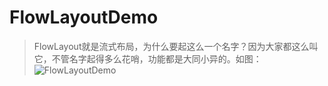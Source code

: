 # FlowLayoutDemo
> FlowLayout就是流式布局，为什么要起这么一个名字？因为大家都这么叫它，不管名字起得多么花哨，功能都是大同小异的。如图：
![FlowLayoutDemo](https://peceoqicka.github.io/images/android-flowlayout_1.png)